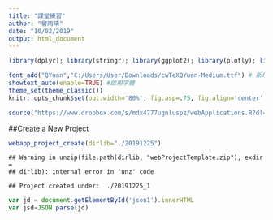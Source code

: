 ```yaml
---
title: "課堂練習"
author: "曾雨晴"
date: "10/02/2019"
output: html_document
---
```


```r
library(dplyr); library(stringr); library(ggplot2); library(plotly); library(lubridate); library(readr); library(tidyr); library(showtext); library(colorspace); library(scales); library(magick); library(sf); library(rmapshaper); library(osmdata); library(plotly); library(leaflet); library(gridSVG)

font_add("QYuan","C:/Users/User/Downloads/cwTeXQYuan-Medium.ttf") # 新增字體
showtext_auto(enable=TRUE) #啟用字體
theme_set(theme_classic())
knitr::opts_chunk$set(out.width='80%', fig.asp=.75, fig.align='center', fig.showtext=T)
```


```r
source("https://www.dropbox.com/s/mdx4777ugnluspz/webApplications.R?dl=1", encoding = "UTF-8" )
```


##Create a New Project


```r
webapp_project_create(dirlib="./20191225")
```

```
## Warning in unzip(file.path(dirlib, "webProjectTemplate.zip"), exdir =
## dirlib): internal error in 'unz' code
```

```
## Project created under:  ./20191225_1
```


```js
var jd = document.getElementById('json1').innerHTML
var jsd=JSON.parse(jd)
```


<script type="text/javascript">
var jd = document.getElementById('json1').innerHTML
var jsd=JSON.parse(jd)
</script>

